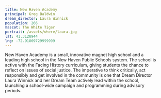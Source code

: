 ```yaml
---
title: New Haven Academy
principal: Greg Baldwin
dream_director: Laura Winnick
population: 266
mascot: The White Tiger
portrait: /assets/where/laura.jpg
lat: 41.3128944
lng: -72.91869729999999
---
```


New Haven Academy is a small, innovative magnet high school and a leading high school in the New Haven Public Schools system. The school is active with the Facing History curriculum, giving students the chance to reflect on issues of social justice. The imperative to think critically, act responsibly and get involved in the community is one that Dream Director Laura Winnick and her Dream Team actively lead within the school, launching a school-wide campaign and programming during advisory periods.
